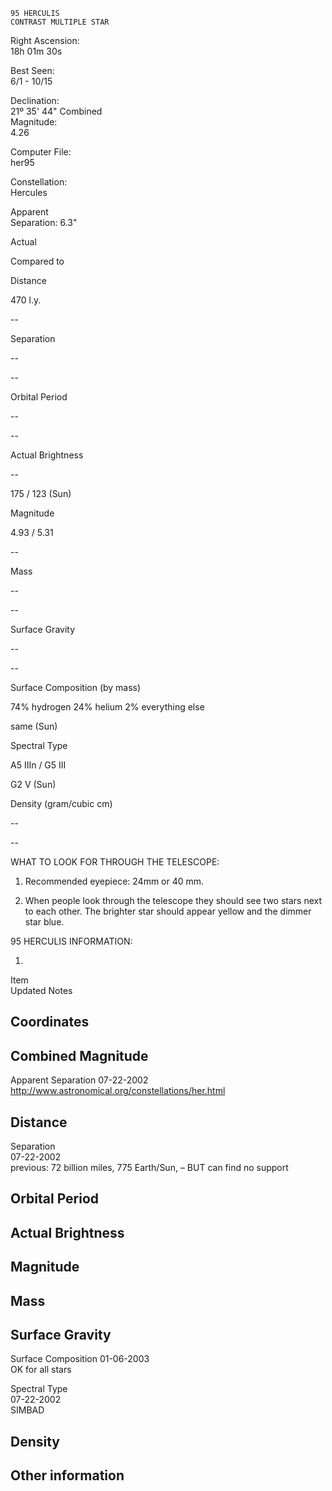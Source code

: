 	95 HERCULIS
	CONTRAST MULTIPLE STAR



Right Ascension:	
18h 01m 30s	
	
Best Seen:	
6/1 - 10/15

Declination:	
21º 35' 44"	
Combined	
Magnitude:	
4.26

	
	
	
	


Computer File:	
her95	
	
Constellation:	
Hercules

	
	
Apparent	
Separation:	
6.3"





	
	
Actual	
	
Compared to 

Distance	
	
470 l.y.	
	
--

Separation	
	
--	
	
--

Orbital Period	
	
--	
	
--

Actual Brightness 	
	
--	
	
175 / 123  (Sun)

Magnitude	
	
4.93 / 5.31	
	
--

Mass	
	
--	
	
--

Surface Gravity	
	
--	
	
--

Surface Composition (by mass)	
	
74% hydrogen
24% helium
2% everything else	
	

same  (Sun)

Spectral Type	
	
A5 IIIn / G5 III	
	
G2 V  (Sun)

Density (gram/cubic cm)	
	
--	
	
--





WHAT TO LOOK FOR THROUGH THE TELESCOPE:

1.	Recommended eyepiece: 24mm or 40 mm.

2.	When people look through the telescope they should see two stars next to each other.  The brighter star should appear yellow and the dimmer star blue.


95 HERCULIS INFORMATION:

1.	
 






Item	
Updated	
Notes

Coordinates	
--	


Combined Magnitude	
--	


Apparent Separation	
07-22-2002	
http://www.astronomical.org/constellations/her.html

Distance	
--	


Separation	
07-22-2002	
previous: 72 billion miles, 775 Earth/Sun, – BUT can find no support

Orbital Period	
--	


Actual Brightness	
--	


Magnitude	
--	


Mass	
--	


Surface Gravity	
--	


Surface Composition	
01-06-2003	
OK for all stars

Spectral Type	
07-22-2002	
SIMBAD

Density	
--	


Other information	
--	


